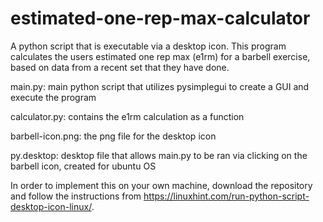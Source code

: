 # estimated-one-rep-max-calculator

A python script that is executable via a desktop icon. This program calculates the users
estimated one rep max (e1rm) for a barbell exercise, based on data from a recent set that they have done.

main.py: main python script that utilizes pysimplegui to create a GUI and execute the program

calculator.py: contains the e1rm calculation as a function

barbell-icon.png: the png file for the desktop icon

py.desktop: desktop file that allows main.py to be ran via clicking on the barbell icon, created for ubuntu OS

In order to implement this on your own machine, download the repository and follow the instructions from 
https://linuxhint.com/run-python-script-desktop-icon-linux/.
